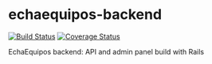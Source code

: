 # echaequipos-backend

[![Build Status](https://travis-ci.com/fblupi/echaequipos-backend.svg?branch=develop)](https://travis-ci.com/fblupi/echaequipos-backend)
[![Coverage Status](https://coveralls.io/repos/github/fblupi/echaequipos-backend/badge.svg)](https://coveralls.io/github/fblupi/echaequipos-backend)

EchaEquipos backend: API and admin panel build with Rails
